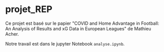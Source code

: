 # projet_REP

Ce projet est basé sur le papier "COVID and Home Advantage in Football: An Analysis of Results and xG Data in European Leagues" de Mathieu Acher.

Notre travail est dans le jupyter Notebook `analyse.ipynb`.